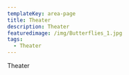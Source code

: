```yaml
---
templateKey: area-page
title: Theater
description: Theater
featuredimage: /img/Butterflies_1.jpg
tags:
  - Theater
---
```

Theater